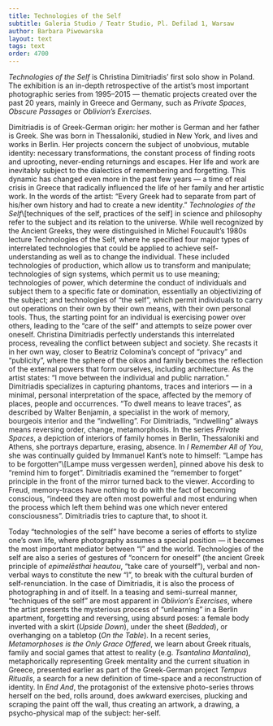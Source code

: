 ```yaml
---
title: Technologies of the Self
subtitle: Galeria Studio / Teatr Studio, Pl. Defilad 1, Warsaw
author: Barbara Piwowarska
layout: text
tags: text
order: 4700
---
```

*Technologies of the Self* is Christina Dimitriadis’ first solo show in Poland. The exhibition is an in-depth retrospective of the artist’s most important photographic series from 1995–2015 — thematic projects created over the past 20 years, mainly in Greece and Germany, such as *Private Spaces*, *Obscure Passages* or *Oblivion’s Exercises*.

Dimitriadis is of Greek-German origin: her mother is German and her father is Greek. She was born in Thessaloniki, studied in New York, and lives and works in Berlin. Her projects concern the subject of unobvious, mutable identity: necessary transformations, the constant process of finding roots and uprooting, never-ending returnings and escapes. Her life and work are inevitably subject to the dialectics of remembering and forgetting. This dynamic has changed even more in the past few years — a time of real crisis in Greece that radically influenced the life of her family and her artistic work. In the words of the artist: “Every Greek had to separate from part of his/her own history and had to create a new identity.” *Technologies of the Self*\\[techniques of the self, practices of the self] in science and philosophy refer to the subject and its relation to the universe. While well recognized by the Ancient Greeks, they were distinguished in Michel Foucault’s 1980s lecture Technologies of the Self, where he specified four major types of interrelated technologies that could be applied to achieve self-understanding as well as to change the individual. These included technologies of production, which allow us to transform and manipulate; technologies of sign systems, which permit us to use meaning; technologies of power, which determine the conduct of individuals and subject them to a specific fate or domination, essentially an objectivizing of the subject; and technologies of “the self”, which permit individuals to carry out operations on their own by their own means, with their own personal tools. Thus, the starting point for an individual is exercising power over others, leading to the “care of the self” and attempts to seize power over oneself. Christina Dimitriadis perfectly understands this interrelated process, revealing the conflict between subject and society. She recasts it in her own way, closer to Beatriz Colomina’s concept of “privacy” and “publicity”, where the sphere of the oikos and family becomes the reflection of the external powers that form ourselves, including architecture. As the artist states: “I move between the individual and public narration.” Dimitriadis specializes in capturing phantoms, traces and interiors — in a minimal, personal interpretation of the space, affected by the memory of places, people and occurrences. “To dwell means to leave traces”, as described by Walter Benjamin, a specialist in the work of memory, bourgeois interior and the “indwelling”. For Dimitriadis, “indwelling” always means reversing order, change, metamorphosis. In the series *Private Spaces*, a depiction of interiors of family homes in Berlin, Thessaloniki and Athens, she portrays departure, erasing, absence. In *I Remember All of You*, she was continually guided by Immanuel Kant’s note to himself: “Lampe has to be forgotten”\\[Lampe muss vergessen werden], pinned above his desk to “remind him to forget”. Dimitriadis examined the “remember to forget” principle in the front of the mirror turned back to the viewer. According to Freud, memory-traces have nothing to do with the fact of becoming conscious, “indeed they are often most powerful and most enduring when the process which left them behind was one which never entered consciousness”. Dimitriadis tries to capture that, to shoot it.

Today “technologies of the self” have become a series of efforts to stylize one’s own life, where photography assumes a special position — it becomes the most important mediator between “I” and the world. Technologies of the self are also a series of gestures of “concern for oneself” (the ancient Greek principle of *epimelēsthai heautou*, “take care of yourself”), verbal and non-verbal ways to constitute the new “I”, to break with the cultural burden of self-renunciation. In the case of Dimitriadis, it is also the process of photographing in and of itself. In a teasing and semi-surreal manner, “techniques of the self” are most apparent in *Oblivion’s Exercises*, where the artist presents the mysterious process of “unlearning” in a Berlin apartment, forgetting and reversing, using absurd poses: a female body inverted with a skirt (*Upside Down*), under the sheet (*Bedded*), or overhanging on a tabletop (*On the Table*). In a recent series, *Metamorphoses is the Only Grace Offered*, we learn about Greek rituals, family and social games that attest to reality (e.g. *Tsantalina Mantalina*), metaphorically representing Greek mentality and the current situation in Greece, presented earlier as part of the Greek-German project *Tempus Ritualis*, a search for a new definition of time-space and a reconstruction of identity. In *End And*, the protagonist of the extensive photo-series throws herself on the bed, rolls around, does awkward exercises, plucking and scraping the paint off the wall, thus creating an artwork, a drawing, a psycho-physical map of the subject: her-self.